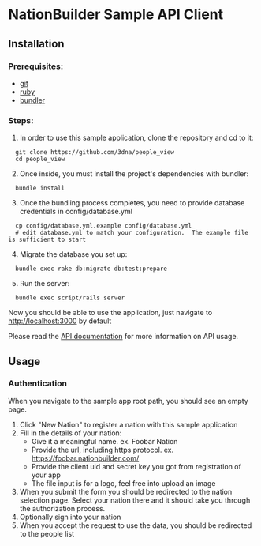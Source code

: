 NationBuilder Sample API Client
===============================

Installation
-------------
### Prerequisites:
* [git](http://git-scm.com/book/en/Getting-Started-Installing-Git)
* [ruby](http://www.ruby-lang.org/en/downloads/)
* [bundler](http://gembundler.com/)

### Steps:
1. In order to use this sample application, clone the repository and cd to it:

  ```
    git clone https://github.com/3dna/people_view
    cd people_view
  ```

2. Once inside, you must install the project's dependencies with bundler:

  ```
    bundle install
  ```

3. Once the bundling process completes, you need to provide database credentials in config/database.yml

  ```
    cp config/database.yml.example config/database.yml
    # edit database.yml to match your configuration.  The example file is sufficient to start
  ```

4. Migrate the database you set up:

  ```
    bundle exec rake db:migrate db:test:prepare
  ```

5. Run the server:

  ```
    bundle exec script/rails server
  ```

Now you should be able to use the application, just navigate to [http://localhost:3000](http://localhost:3000) by default


Please read the [API documentation](https://github.com/3dna/people_view/blob/master/doc/README.md) for more information on API usage.

Usage
-----

### Authentication

When you navigate to the sample app root path, you should see an empty page.

1. Click "New Nation" to register a nation with this sample application
2. Fill in the details of your nation:
    * Give it a meaningful name. ex. Foobar Nation
    * Provide the url, including https protocol. ex. https://foobar.nationbuilder.com/
    * Provide the client uid and secret key you got from registration of your app
    * The file input is for a logo, feel free into upload an image
3. When you submit the form you should be redirected to the nation selection page.  Select your nation there and it should take you through the authorization process.
4. Optionally sign into your nation
5. When you accept the request to use the data, you should be redirected to the people list
